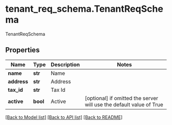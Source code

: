 # tenant_req_schema.TenantReqSchema

TenantReqSchema
## Properties
Name | Type | Description | Notes
------------ | ------------- | ------------- | -------------
**name** | **str** | Name | 
**address** | **str** | Address | 
**tax_id** | **str** | Tax Id | 
**active** | **bool** | Active | [optional]  if omitted the server will use the default value of True

[[Back to Model list]](../README.md#documentation-for-models) [[Back to API list]](../README.md#documentation-for-api-endpoints) [[Back to README]](../README.md)


